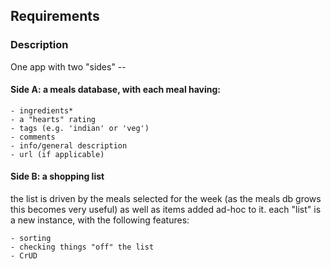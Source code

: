 ## Requirements

### Description
One app with two "sides" --

#### Side A: a meals database, with each meal having:
    - ingredients*
    - a "hearts" rating
    - tags (e.g. 'indian' or 'veg')
    - comments
    - info/general description
    - url (if applicable)

#### Side B: a shopping list
the list is driven by the meals selected for the week (as the meals db grows this becomes very useful) as well as items added ad-hoc to it.
each "list" is a new instance, with the following features:

    - sorting
    - checking things "off" the list
    - CrUD




